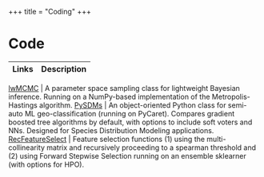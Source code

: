 +++
title = "Coding"
+++

# Code

Links | Description
-----|-------

[lwMCMC](https://pypi.org/project/lwMCMC/) | A parameter space sampling class for lightweight Bayesian inference. Running on a NumPy-based implementation of the Metropolis-Hastings algorithm.
[PySDMs](https://github.com/daniel-furman/PySDMs) | An object-oriented Python class for semi-auto ML geo-classification (running on PyCaret). Compares gradient boosted tree algorithms by default, with options to include soft voters and NNs. Designed for Species Distribution Modeling applications. 
[RecFeatureSelect](https://pypi.org/project/RecFeatureSelect/) | Feature selection functions (1) using the multi-collinearity matrix and recursively proceeding to a spearman threshold and (2) using Forward Stepwise Selection running on an ensemble sklearner (with options for HPO). 
